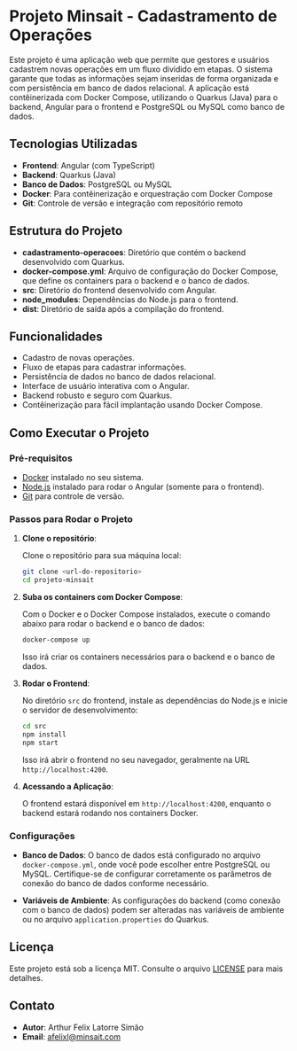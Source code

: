 
# Projeto Minsait - Cadastramento de Operações

Este projeto é uma aplicação web que permite que gestores e usuários cadastrem novas operações em um fluxo dividido em etapas. O sistema garante que todas as informações sejam inseridas de forma organizada e com persistência em banco de dados relacional. A aplicação está contêinerizada com Docker Compose, utilizando o Quarkus (Java) para o backend, Angular para o frontend e PostgreSQL ou MySQL como banco de dados.

## Tecnologias Utilizadas

- **Frontend**: Angular (com TypeScript)
- **Backend**: Quarkus (Java)
- **Banco de Dados**: PostgreSQL ou MySQL
- **Docker**: Para contêinerização e orquestração com Docker Compose
- **Git**: Controle de versão e integração com repositório remoto

## Estrutura do Projeto

- **cadastramento-operacoes**: Diretório que contém o backend desenvolvido com Quarkus.
- **docker-compose.yml**: Arquivo de configuração do Docker Compose, que define os containers para o backend e o banco de dados.
- **src**: Diretório do frontend desenvolvido com Angular.
- **node_modules**: Dependências do Node.js para o frontend.
- **dist**: Diretório de saída após a compilação do frontend.

## Funcionalidades

- Cadastro de novas operações.
- Fluxo de etapas para cadastrar informações.
- Persistência de dados no banco de dados relacional.
- Interface de usuário interativa com o Angular.
- Backend robusto e seguro com Quarkus.
- Contêinerização para fácil implantação usando Docker Compose.

## Como Executar o Projeto

### Pré-requisitos

- [Docker](https://www.docker.com/get-started) instalado no seu sistema.
- [Node.js](https://nodejs.org/) instalado para rodar o Angular (somente para o frontend).
- [Git](https://git-scm.com/) para controle de versão.

### Passos para Rodar o Projeto

1. **Clone o repositório**:

   Clone o repositório para sua máquina local:

   ```bash
   git clone <url-do-repositorio>
   cd projeto-minsait
   ```

2. **Suba os containers com Docker Compose**:

   Com o Docker e o Docker Compose instalados, execute o comando abaixo para rodar o backend e o banco de dados:

   ```bash
   docker-compose up
   ```

   Isso irá criar os containers necessários para o backend e o banco de dados.

3. **Rodar o Frontend**:

   No diretório `src` do frontend, instale as dependências do Node.js e inicie o servidor de desenvolvimento:

   ```bash
   cd src
   npm install
   npm start
   ```

   Isso irá abrir o frontend no seu navegador, geralmente na URL `http://localhost:4200`.

4. **Acessando a Aplicação**:

   O frontend estará disponível em `http://localhost:4200`, enquanto o backend estará rodando nos containers Docker.

### Configurações

- **Banco de Dados**: O banco de dados está configurado no arquivo `docker-compose.yml`, onde você pode escolher entre PostgreSQL ou MySQL. Certifique-se de configurar corretamente os parâmetros de conexão do banco de dados conforme necessário.
  
- **Variáveis de Ambiente**: As configurações do backend (como conexão com o banco de dados) podem ser alteradas nas variáveis de ambiente ou no arquivo `application.properties` do Quarkus.

## Licença

Este projeto está sob a licença MIT. Consulte o arquivo [LICENSE](LICENSE) para mais detalhes.

## Contato

- **Autor**: Arthur Felix Latorre Simão
- **Email**: afelixl@minsait.com

